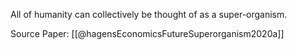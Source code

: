 All of humanity can collectively be thought of as a super-organism.

Source Paper: [[@hagensEconomicsFutureSuperorganism2020a]]


